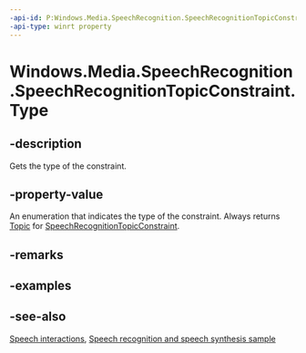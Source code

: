 ```yaml
---
-api-id: P:Windows.Media.SpeechRecognition.SpeechRecognitionTopicConstraint.Type
-api-type: winrt property
---
```


<!-- Property syntax
public Windows.Media.SpeechRecognition.SpeechRecognitionConstraintType Type { get; }
-->

# Windows.Media.SpeechRecognition.SpeechRecognitionTopicConstraint.Type

## -description
Gets the type of the constraint.

## -property-value
An enumeration that indicates the type of the constraint. Always returns [Topic](speechrecognitionconstrainttype.md) for [SpeechRecognitionTopicConstraint](speechrecognitiontopicconstraint.md).

## -remarks

## -examples

## -see-also
[Speech interactions](https://docs.microsoft.com/windows/uwp/input-and-devices/speech-interactions), [Speech recognition and speech synthesis sample](https://github.com/Microsoft/Windows-universal-samples/tree/master/Samples/SpeechRecognitionAndSynthesis)
